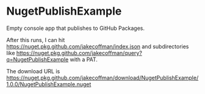 # NugetPublishExample

Empty console app that publishes to GitHub Packages.

After this runs, I can hit https://nuget.pkg.github.com/jakecoffman/index.json 
and subdirectories like https://nuget.pkg.github.com/jakecoffman/query?q=NugetPublishExample with a PAT.

The download URL is https://nuget.pkg.github.com/jakecoffman/download/NugetPublishExample/1.0.0/NugetPublishExample.nuget